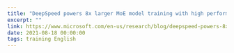 ```yaml
---
title: "DeepSpeed powers 8x larger MoE model training with high performance"
excerpt: ""
link: https://www.microsoft.com/en-us/research/blog/deepspeed-powers-8x-larger-moe-model-training-with-high-performance/
date: 2021-08-18 00:00:00
tags: training English
---
```

